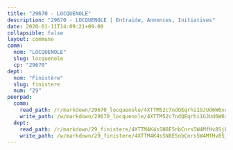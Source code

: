 ```yaml
---
title: "29670 - LOCQUENOLE"
description: "29670 - LOCQUENOLE | Entraide, Annonces, Initiatives"
date: 2020-01-11T14:09:21+09:00
collapsible: false
layout: commune
comm:
  nom: "LOCQUENOLE"
  slug: locquenole
  cp: "29670"
dept:
  nom: "Finistère"
  slug: finistere
  num: "29"
peerpad:
  comm:
    read_path: /r/markdown/29670_locquenole/4XTTM52c7ndQEqrhi1GJUd6W6xeJS8b2rmiKpVsCZH95eEQwK
    write_path: /w/markdown/29670_locquenole/4XTTM52c7ndQEqrhi1GJUd6W6xeJS8b2rmiKpVsCZH95eEQwK-K3TgUUGfRWc3Gek15GY4QqYwNNi4PwoCLeBxtQ7urR5oPZWDrLsNLMXCVGq7PKr58zb4KErh1p6sRFH8qiKc14QT7Lgy6sVotLRoR1DJbJT4TGU1E9orDztgBYHC3kg4fjU4jbRB
  dept:
    read_path: /r/markdown/29_finistere/4XTTM4K4sSN8E5nbCnrs5W4MfHv8SjkZXZkMiZwJKZCUFreuC
    write_path: /w/markdown/29_finistere/4XTTM4K4sSN8E5nbCnrs5W4MfHv8SjkZXZkMiZwJKZCUFreuC-K3TgUmttHvLKDBu5vxQ3oPzTia91UxXiaB3vEFjsHJiDiJD9aQfr6ibvcPa75Eo3oX7ob78s9tVxCKrtPM9bLAmDziVCSFjEgZbp3rqL8Ji8Q5aZhxfTcqkGX75WxHS6TQxtiQQ6
---
```


